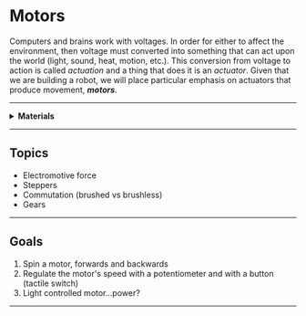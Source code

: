 # Motors

Computers and brains work with voltages. In order for either to affect the environment, then voltage must converted into something that can act upon the world (light, sound, heat, motion, etc.). This conversion from voltage to action is called *actuation* and a thing that does it is an *actuator*. Given that we are building a robot, we will place particular emphasis on actuators that produce movement, ***motors***.

----

<details><summary><b>Materials</b></summary><p>

Contents|Level|Description| # |Data|Link|
:-------|:---:|:----------|:-:|:--:|:--:|
DC Brushed Motor|01|6V Brushed DC motor|1|-|[-L-](https://www.amazon.co.uk/Gikfun-1V-6V-Hobby-Arduino-EK1894/dp/B07BHHP2BT)

</p></details>

----

## Topics

- Electromotive force
- Steppers
- Commutation (brushed vs brushless)
- Gears

----

## Goals

1. Spin a motor, forwards and backwards
2. Regulate the motor's speed with a potentiometer and with a button (tactile switch)
3. Light controlled motor...power?

----
